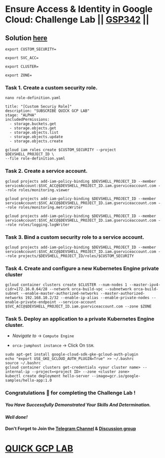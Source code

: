 # Ensure Access & Identity in Google Cloud: Challenge Lab || [GSP342](https://www.cloudskillsboost.google/focuses/14572?parent=catalog) ||

## Solution [here]()

```
export CUSTOM_SECURITY=
```
```
export SVC_ACC=
```
```
export CLUSTER=
```
```
export ZONE=
```
### Task 1. Create a custom security role.


```
nano role-definition.yaml
```
```
title: "[Custom Securiy Role]"
description: "SUBSCRIBE QUICK GCP LAB"
stage: "ALPHA"
includedPermissions:
  - storage.buckets.get
  - storage.objects.get
  - storage.objects.list
  - storage.objects.update
  - storage.objects.create
```
```
gcloud iam roles create $CUSTOM_SECURITY --project $DEVSHELL_PROJECT_ID \
--file role-definition.yaml
```

### Task 2. Create a service account.

```
gcloud projects add-iam-policy-binding $DEVSHELL_PROJECT_ID --member serviceAccount:$SVC_ACC@$DEVSHELL_PROJECT_ID.iam.gserviceaccount.com --role roles/monitoring.viewer

gcloud projects add-iam-policy-binding $DEVSHELL_PROJECT_ID --member serviceAccount:$SVC_ACC@$DEVSHELL_PROJECT_ID.iam.gserviceaccount.com --role roles/monitoring.metricWriter

gcloud projects add-iam-policy-binding $DEVSHELL_PROJECT_ID --member serviceAccount:$SVC_ACC@$DEVSHELL_PROJECT_ID.iam.gserviceaccount.com --role roles/logging.logWriter
```
### Task 3. Bind a custom security role to a service account.
```
gcloud projects add-iam-policy-binding $DEVSHELL_PROJECT_ID --member serviceAccount:$SVC_ACC@$DEVSHELL_PROJECT_ID.iam.gserviceaccount.com --role projects/$DEVSHELL_PROJECT_ID/roles/$CUSTOM_SECURITY
```

### Task 4. Create and configure a new Kubernetes Engine private cluster

```
gcloud container clusters create $CLUSTER --num-nodes 1 --master-ipv4-cidr=172.16.0.64/28 --network orca-build-vpc --subnetwork orca-build-subnet --enable-master-authorized-networks --master-authorized-networks 192.168.10.2/32 --enable-ip-alias --enable-private-nodes --enable-private-endpoint --service-account $SVC_ACC@$DEVSHELL_PROJECT_ID.iam.gserviceaccount.com --zone $ZONE
```

### Task 5. Deploy an application to a private Kubernetes Engine cluster.

* *Navigate to* -> `Compute Engine`

* `orca-jumphost instance` -> Click On `SSH`.
```
sudo apt-get install google-cloud-sdk-gke-gcloud-auth-plugin
echo "export USE_GKE_GCLOUD_AUTH_PLUGIN=True" >> ~/.bashrc
source ~/.bashrc
gcloud container clusters get-credentials <your cluster name> --internal-ip --project=<project ID> --zone <cluster zone>
kubectl create deployment hello-server --image=gcr.io/google-samples/hello-app:1.0
```
### Congratulations 🎉 for completing the Challenge Lab !

##### *You Have Successfully Demonstrated Your Skills And Determination.*

#### *Well done!*

#### Don't Forget to Join the [Telegram Channel](https://t.me/QuickGcpLab) & [Discussion group](https://t.me/QuickGcpLabChats)

# [QUICK GCP LAB](https://www.youtube.com/@quickgcplab)
